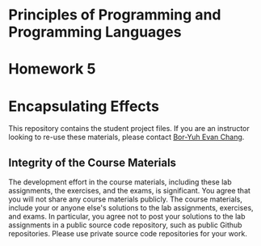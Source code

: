 # Principles of Programming and Programming Languages
# Homework 5
# Encapsulating Effects

This repository contains the student project files. If you are an instructor looking to re-use these materials, please contact [Bor-Yuh Evan Chang](https://plv.colorado.edu/bec).

## Integrity of the Course Materials

The development effort in the course materials, including these lab assignments, the exercises, and the exams, is significant. You agree that you will not share any course materials publicly. The course materials, include your or anyone else's solutions to the lab assignments, exercises, and exams. In particular, you agree not to post your solutions to the lab assignments in a public source code repository, such as public Github repositories. Please use private source code repositories for your work.